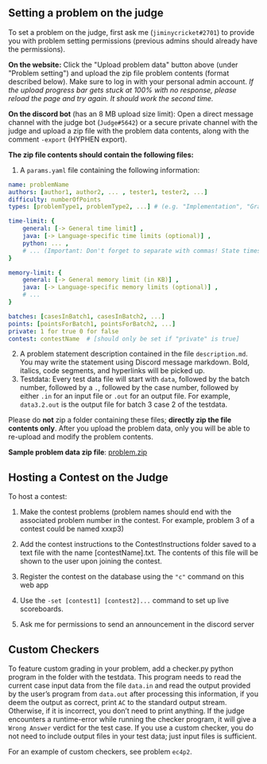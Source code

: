 ## Setting a problem on the judge

To set a problem on the judge, first ask me (`jiminycricket#2701`) to provide you with problem setting permissions (previous admins should already have the permissions). 

**On the website:** Click the "Upload problem data" button above (under "Problem setting") and upload the zip file problem contents (format described below). Make sure to log in with your personal admin account. *If the upload progress bar gets stuck at 100% with no response, please reload the page and try again. It should work the second time.*

**On the discord bot** (has an 8 MB upload size limit):
Open a direct message channel with the judge bot (`Judge#5642`) or a secure private channel with the judge and upload a zip file with the problem data contents, along with the comment `-export` (HYPHEN export).

**The zip file contents should contain the following files:**
1. A `params.yaml` file containing the following information:
```yaml
name: problemName
authors: [author1, author2, ... , tester1, tester2, ...]
difficulty: numberOfPoints
types: [problemType1, problemType2, ...] # (e.g. "Implementation", "Graph Theory")

time-limit: {
    general: [-> General time limit] ,
    java: [-> Language-specific time limits (optional)] ,
    python: ... ,
    # ... (Important: Don't forget to separate with commas! State times in seconds)
}

memory-limit: {
    general: [-> General memory limit (in KB)] ,
    java: [-> Language-specific memory limits (optional)] ,
    # ...
}

batches: [casesInBatch1, casesInBatch2, ...]
points: [pointsForBatch1, pointsForBatch2, ...]
private: 1 for true 0 for false
contest: contestName  # [should only be set if "private" is true]
```

2. A problem statement description contained in the file `description.md`. You may write the statement using Discord message markdown. Bold, italics, code segments, and hyperlinks will be picked up.
3. Testdata: Every test data file will start with `data`, followed by the batch number, followed by a `.`, followed by the case number, followed by either `.in` for an input file or `.out` for an output file. For example, `data3.2.out` is the output file for batch 3 case 2 of the testdata.

Please do **not** zip a folder containing these files; **directly zip the file contents only**.
After you upload the problem data, only you will be able to re-upload and modify the problem contents.

**Sample problem data zip file**: [problem.zip](https://drive.google.com/uc?export=download&id=1X3PaSNXm6m7rOYY6RYCEivvCD9ur2EiZ)

## Hosting a Contest on the Judge
To host a contest:
1. Make the contest problems (problem names should end with the associated problem number in the contest. For example, problem 3 of a contest could be named xxxp3)

2. Add the contest instructions to the ContestInstructions folder saved to a text file with the name [contestName].txt. The contents of this file will be shown to the user upon joining the contest.

3. Register the contest on the database using the `"c"` command on this web app

4. Use the `-set [contest1] [contest2]...` command to set up live scoreboards.

5. Ask me for permissions to send an announcement in the discord server

## Custom Checkers
To feature custom grading in your problem, add a checker.py python program in the folder with the testdata. This program needs to read the current case input data from the file `data.in` and read the output provided by the user’s program from `data.out` after processing this information, if you deem the output as correct, print `AC` to the standard output stream. Otherwise, if it is incorrect, you don’t need to print anything. If the judge encounters a runtime-error while running the checker program, it will give a `Wrong Answer` verdict for the test case. If you use a custom checker, you do not need to include output files in your test data; just input files is sufficient.

For an example of custom checkers, see problem `ec4p2`.
